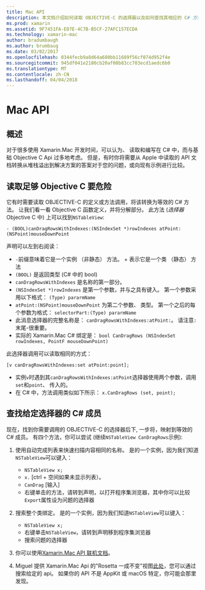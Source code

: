 ```yaml
---
title: Mac API
description: 本文档介绍如何读取 OBJECTIVE-C 的选择器以及如何查找其相应的 C# 方法。
ms.prod: xamarin
ms.assetid: 9F7451FA-E07E-4C7B-B5CF-27AFC157ECDA
ms.technology: xamarin-mac
author: bradumbaugh
ms.author: brumbaug
ms.date: 03/02/2017
ms.openlocfilehash: 0344fecb9a8d64a680bb11689f56cf074d952f4e
ms.sourcegitcommit: 945df041e2180cb20af08b83cc703ecd1aedc6b0
ms.translationtype: MT
ms.contentlocale: zh-CN
ms.lasthandoff: 04/04/2018
---
```

# <a name="mac-apis"></a>Mac API

## <a name="overview"></a>概述

对于很多使用 Xamarin.Mac 开发时间，可以认为、 读取和编写在 C# 中，而与基础 Objective C Api 过多地考虑。 但是，有时你将需要从 Apple 中读取的 API 文档转换从堆栈溢出到解决方案的答案对于您的问题，或向现有示例进行比较。

## <a name="reading-enough-objective-c-to-be-dangerous"></a>读取足够 Objective C 要危险

它有时需要读取 OBJECTIVE-C 的定义或方法调用，将该转换为等效的 C# 方法。 让我们看一看 Objective C 函数定义，并将分解部分。 此方法 (*选择器*Objective C 中) 上可以找到`NSTableView`:

```objc
- (BOOL)canDragRowsWithIndexes:(NSIndexSet *)rowIndexes atPoint:(NSPoint)mouseDownPoint
```

声明可以左到右阅读：

- `-`前缀意味着它是一个实例 （非静态） 方法。 + 表示它是一个类 （静态） 方法
- `(BOOL)` 是返回类型 (C# 中的 bool)
- `canDragRowsWithIndexes` 是名称的第一部分。
- `(NSIndexSet *)rowIndexes` 是第一个参数，并与之具有键入。 第一个参数采用以下格式： `(Type) pararmName`
- `atPoint:(NSPoint)mouseDownPoint` 为第二个参数、 类型。 第一个之后的每个参数为格式： `selectorPart:(Type) pararmName`
- 此消息选择器的完整名称是： `canDragRowsWithIndexes:atPoint:`。 请注意`:`末尾-很重要。
- 实际的 Xamarin.Mac C# 绑定是： `bool CanDragRows (NSIndexSet rowIndexes, PointF mouseDownPoint)`

此选择器调用可以读取相同的方式：

```objc
[v canDragRowsWithIndexes:set atPoint:point];
```

- 实例`v`时遇到其`canDragRowsWithIndexes:atPoint`选择器使用两个参数，调用`set`和`point`、 传入的。
- 在 C# 中，方法调用类似如下所示： `x.CanDragRows (set, point);`

<a name="finding_selector" />

## <a name="finding-the-c-member-for-a-given-selector"></a>查找给定选择器的 C# 成员

现在，找到你需要调用的 OBJECTIVE-C 的选择器后下, 一步将，映射到等效的 C# 成员。 有四个方法，你可以尝试 (继续`NSTableView CanDragRows`示例):

1. 使用自动完成列表来快速扫描内容相同的名称。 是的一个实例，因为我们知道`NSTableView`可以键入：

    - `NSTableView x;`
    - `x.` [ctrl + 空间如果未显示列表）。
    - `CanDrag` [输入]
    - 右键单击的方法，请转到声明，以打开程序集浏览器，其中你可以比较`Export`属性设为问题的选择器

2. 搜索整个类绑定。 是的一个实例，因为我们知道`NSTableView`可以键入：

    - `NSTableView x;`
    - 右键单击`NSTableView`，请转到声明移到程序集浏览器
    - 搜索问题的选择器

3. 你可以使用[Xamarin.Mac API 联机文档](https://developer.xamarin.com/api/root/monomac-lib/)。

4. Miguel 提供 Xamarin.Mac Api 的"Rosetta 一成不变"视图[此处](http://tirania.org/tmp/rosetta.html)，您可以通过搜索给定的 api。 如果你的 API 不是 AppKit 或 macOS 特定，你可能会那里发现。

<!--
Note: In some cases, the assembly browser can hit a bug where it will open but not jump to the right definition. Keep that tab open, switch back to your source code and try again.
Note: The assembly browser tricks currently only works with Xamarin.Mac Classic. This will be fixed in a future version.
-->
